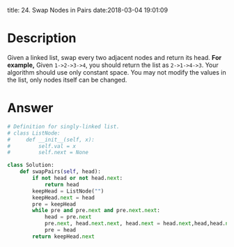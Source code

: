 title: 24. Swap Nodes in Pairs
date:2018-03-04 19:01:09

# Description
Given a linked list, swap every two adjacent nodes and return its head.
**For example,**
Given `1->2->3->4`, you should return the list as `2->1->4->3`.
Your algorithm should use only constant space. You may not modify the values in the list, only nodes itself can be changed.

# Answer
```python
# Definition for singly-linked list.
# class ListNode:
#     def __init__(self, x):
#         self.val = x
#         self.next = None

class Solution:
    def swapPairs(self, head):
        if not head or not head.next:
            return head
        keepHead = ListNode("")
        keepHead.next = head
        pre = keepHead
        while pre and pre.next and pre.next.next:
            head = pre.next
            pre.next, head.next.next, head.next = head.next,head,head.next.next
            pre = head
        return keepHead.next
```